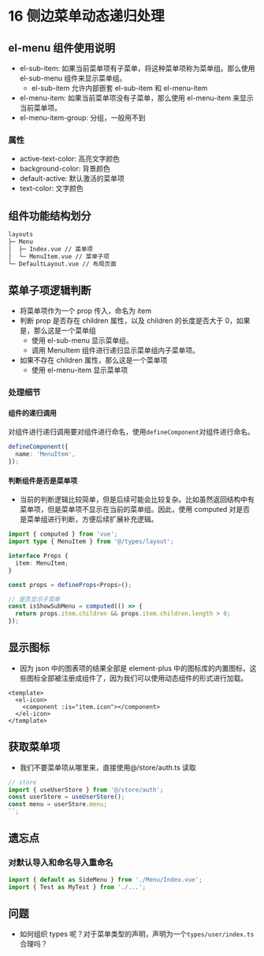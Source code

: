 # 16 侧边菜单动态递归处理

## el-menu 组件使用说明

- el-sub-item: 如果当前菜单项有子菜单，将这种菜单项称为菜单组。那么使用 el-sub-menu 组件来显示菜单组。
  - el-sub-item 允许内部嵌套 el-sub-item 和 el-menu-item
- el-menu-item: 如果当前菜单项没有子菜单，那么使用 el-menu-item 来显示当前菜单项。
- el-menu-item-group: 分组，一般用不到

### 属性

- active-text-color: 高亮文字颜色
- background-color: 背景颜色
- default-active: 默认激活的菜单项
- text-color: 文字颜色

## 组件功能结构划分

```txt
layouts
├─ Menu
│  ├─ Index.vue // 菜单项
│  └─ MenuItem.vue // 菜单子项
└─ DefaultLayout.vue // 布局页面
```

## 菜单子项逻辑判断

- 将菜单项作为一个 prop 传入，命名为 item
- 判断 prop 是否存在 children 属性，以及 children 的长度是否大于 0，如果是，那么这是一个菜单组
  - 使用 el-sub-menu 显示菜单组。
  - 调用 MenuItem 组件进行递归显示菜单组内子菜单项。
- 如果不存在 children 属性，那么这是一个菜单项
  - 使用 el-menu-item 显示菜单项

### 处理细节

#### 组件的递归调用

对组件进行递归调用要对组件进行命名，使用`defineComponent`对组件进行命名。

```ts
defineComponent({
  name: 'MenuItem',
});
```

#### 判断组件是否是菜单项

- 当前的判断逻辑比较简单，但是后续可能会比较复杂。比如虽然返回结构中有菜单项，但是菜单项不显示在当前的菜单组。因此，使用 computed 对是否是菜单组进行判断，方便后续扩展补充逻辑。

```ts
import { computed } from 'vue';
import type { MenuItem } from '@/types/layout';

interface Props {
  item: MenuItem;
}

const props = defineProps<Props>();

// 是否显示子菜单
const isShowSubMenu = computed(() => {
  return props.item.children && props.item.children.length > 0;
});
```

## 显示图标

- 因为 json 中的图表项的结果全部是 element-plus 中的图标库的内置图标，这些图标全部被注册成组件了，因为我们可以使用动态组件的形式进行加载。

```vue
<template>
  <el-icon>
    <component :is="item.icon"></component>
  </el-icon>
</template>
```

## 获取菜单项

- 我们不要菜单项从哪里来，直接使用@/store/auth.ts 读取

```ts
// store
import { useUserStore } from '@/store/auth';
const userStore = useUserStore();
const menu = userStore.menu;
``;
```

## 遗忘点

### 对默认导入和命名导入重命名

```ts
import { default as SideMenu } from './Menu/Index.vue';
import { Test as MyTest } from './...';
```

## 问题

- 如何组织 types 呢？对于菜单类型的声明，声明为一个`types/user/index.ts`合理吗？
